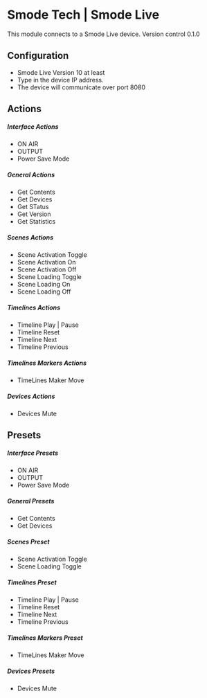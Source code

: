 # Smode Tech | Smode Live

This module connects to a Smode Live device.
Version control 0.1.0

## Configuration
* Smode Live Version 10 at least
* Type in the device IP address.
* The device will communicate over port 8080

## Actions

##### Interface Actions
* ON AIR
* OUTPUT
* Power Save Mode

##### General Actions
* Get Contents
* Get Devices
* Get STatus
* Get Version
* Get Statistics

##### Scenes Actions
* Scene Activation Toggle
* Scene Activation On
* Scene Activation Off
* Scene Loading Toggle
* Scene Loading On
* Scene Loading Off

##### Timelines Actions
* Timeline Play | Pause
* Timeline Reset
* Timeline Next
* Timeline Previous

##### Timelines Markers Actions
* TimeLines Maker Move

##### Devices Actions
*  Devices Mute

## Presets

##### Interface Presets
* ON AIR
* OUTPUT
* Power Save Mode

##### General Presets
* Get Contents
* Get Devices

##### Scenes Preset
* Scene Activation Toggle
* Scene Loading Toggle

##### Timelines Preset
* Timeline Play | Pause
* Timeline Reset
* Timeline Next
* Timeline Previous

##### Timelines Markers Preset
* TimeLines Maker Move

##### Devices Presets
*  Devices Mute